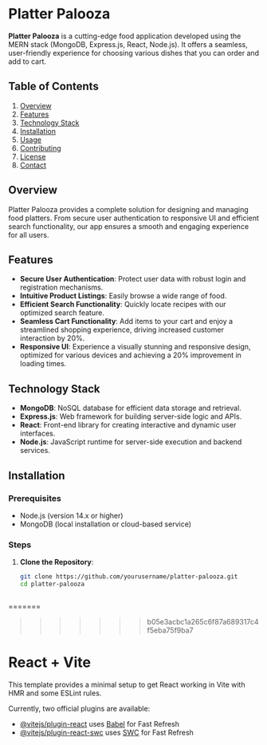 # Platter Palooza

**Platter Palooza** is a cutting-edge food application developed using the MERN stack (MongoDB, Express.js, React, Node.js). It offers a seamless, user-friendly experience for choosing various dishes that you can order and add to cart.

## Table of Contents

1. [Overview](#overview)
2. [Features](#features)
3. [Technology Stack](#technology-stack)
4. [Installation](#installation)
5. [Usage](#usage)
6. [Contributing](#contributing)
7. [License](#license)
8. [Contact](#contact)

## Overview

Platter Palooza provides a complete solution for designing and managing food platters. From secure user authentication to responsive UI and efficient search functionality, our app ensures a smooth and engaging experience for all users.

## Features

- **Secure User Authentication**: Protect user data with robust login and registration mechanisms.
- **Intuitive Product Listings**: Easily browse a wide range of food.
- **Efficient Search Functionality**: Quickly locate recipes with our optimized search feature.
- **Seamless Cart Functionality**: Add items to your cart and enjoy a streamlined shopping experience, driving increased customer interaction by 20%.
- **Responsive UI**: Experience a visually stunning and responsive design, optimized for various devices and achieving a 20% improvement in loading times.

## Technology Stack

- **MongoDB**: NoSQL database for efficient data storage and retrieval.
- **Express.js**: Web framework for building server-side logic and APIs.
- **React**: Front-end library for creating interactive and dynamic user interfaces.
- **Node.js**: JavaScript runtime for server-side execution and backend services.

## Installation

### Prerequisites

- Node.js (version 14.x or higher)
- MongoDB (local installation or cloud-based service)

### Steps

1. **Clone the Repository**:
   ```bash
   git clone https://github.com/yourusername/platter-palooza.git
   cd platter-palooza



=======
>>>>>>> b05e3acbc1a265c6f87a689317c4f5eba75f9ba7
# React + Vite

This template provides a minimal setup to get React working in Vite with HMR and some ESLint rules.

Currently, two official plugins are available:

- [@vitejs/plugin-react](https://github.com/vitejs/vite-plugin-react/blob/main/packages/plugin-react/README.md) uses [Babel](https://babeljs.io/) for Fast Refresh
- [@vitejs/plugin-react-swc](https://github.com/vitejs/vite-plugin-react-swc) uses [SWC](https://swc.rs/) for Fast Refresh
